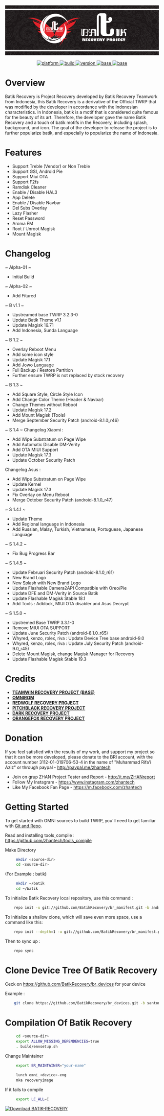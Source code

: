 <p align="center">
 <img src="https://raw.githubusercontent.com/BatikRecovery/br_manifest/br/batik-recovery.png" > 
</p>

<div align="center">
<a href="#">
  <img src="https://img.shields.io/badge/platform-android-blue.svg?style=flat-square"
    alt="platform" />
</a>

<a href="#">
  <img src="https://img.shields.io/badge/build-stable-brightgreen.svg?style=flat-square"
    alt="build" />
</a>

<a href="#">
  <img src="https://img.shields.io/badge/version-B 1.5.0-green.svg?style=flat-square"
    alt="version">
</a>
<a href="#">
  <img src="https://img.shields.io/badge/base-twrp 3.3.1-orange.svg?style=flat-square"
    alt="base">
</a>

</a>
<a href="#">
  <img src="https://img.shields.io/badge/license-apache%202.0-3F51B5.svg?style=flat-square"
    alt="base">
</a>

</div>

Overview
=======

Batik Recovery is Project Recovery developed by Batik Recovery Teamwork from Indonesia, this Batik Recovery is a derivative of the Official TWRP that was modified by the developer in accordance with the Indonesian characteristics. In Indonesia, batik is a motif that is considered quite famous for the beauty of its art. Therefore, the developer gave the name Batik Recovery and a touch of batik motifs in the Recovery, including splash, background, and icon. The goal of the developer to release the project is to further popularize batik, and especially to popularize the name of Indonesia.

Features
=======

* Support Treble (Vendor) or Non Treble
* Support GSI, Android Pie
* Support Miui OTA
* Support F2fs
* Ramdisk Cleaner
* Enable / Disable HAL3
* App Delete
* Enable / Disable Navbar
* Del Subs Overlay
* Lazy Flasher
* Reset Password
* Aroma FM
* Root / Unroot Magisk
* Mount Magisk
    
Changelog
=======    

~ Alpha-01 ~
* Initial Build

~ Alpha-02 ~
* Add Fitured

~ B v1.1 ~
* Upstreamed base TWRP 3.2.3-0
* Update Batik Theme v1.1
* Update Magisk 16.71
* Add Indonesia, Sunda Language
 
~ B 1.2 ~
* Overlay Reboot Menu
* Add some icon style
* Update Magisk 17.1
* Add Jowo Language
* Full Backup / Restore Partition
* Further ensure TWRP is not replaced by stock recovery
 
~ B 1.3 ~			
* Add Square Style, Circle Style Icon
* Add Change Color Theme (Header & Navbar)
* Change Themes without Reboot
* Update Magisk 17.2
* Add Mount Magisk (Tools)
* Merge September Security Patch (android-8.1.0_r46)	

~ S 1.4 ~
Changelog Xiaomi :
* Add Wipe Substratum on Page Wipe
* Add Automatic Disable DM-Verity
* Add OTA MIUI Support
* Update Magisk 17.3
* Update October Security Patch

Changelog Asus :
* Add Wipe Substratum on Page Wipe
* Update Kernel
* Update Magisk 17.3
* Fix Overlay on Menu Reboot
* Merge October Security Patch (android-8.1.0_r47)

~ S 1.4.1 ~
* Update Theme
* Add Regional language in Indonesia
* Add Russian, Malay, Turkish, Vietnamese, Portuguese, Japanese Language

~ S 1.4.2 ~
* Fix Bug Progress Bar

~ S 1.4.5 ~
* Update Februari Security Patch (android-8.1.0_r61)
* New Brand Logo
* New Splash with New Brand Logo
* Update Flashable Camera2API Compatible with Oreo/Pie
* Update DFE and DM-Verity in Source Batik
* Update Flashable Magisk Stable 18.1
* Add Tools : Adblock, MIUI OTA disabler and Asus Decrypt

~ S 1.5.0 ~
* Upstremed Base TWRP 3.3.1-0
* Remove MIUI OTA SUPPORT
* Update June Security Patch (android-8.1.0_r65)
* Whyred, kenzo, rolex, riva : Update Device Tree base android-9.0
* Whyred, kenzo, rolex, riva : Update July Security Patch (android-9.0_r45)
* Delete Mount Magisk, change Magisk Manager for Recovery
* Update Flashable Magisk Stable 19.3

Credits
=======
* [**TEAMWIN RECOVERY PROJECT (BASE)**](https://github.com/TeamWin)
* [**OMNIROM**](https://github.com/omnirom)
* [**REDWOLF RECOVERY PROJECT**](https://github.com/RedWolfRecovery)
* [**PITCHBLACK RECOVERY PROJECT**](https://github.com/PitchBlack-Recovery)
* [**DARK RECOVERY PROJECT**](https://github.com/DarkRecovery)
* [**ORANGEFOX RECOVERY PROJECT**](https://gitlab.com/OrangeFox)

Donation
=======

If you feel satisfied with the results of my work, and support my project so that it can be more developed, please donate to the BRI account, with the account number 3112-01-019706-53-4 in the name of "Muhammad Rifa'i Aziz" or through paypal - http://paypal.me/zhantech

* Join on grup ZHAN Project Tester and Report - http://t.me/ZHANreport
* Follow My Instagram - https://www.instagram.com/zhantech
* Like My Facebook Fan Page - https://m.facebook.com/zhantech


Getting Started
===============

To get started with OMNI sources to build TWRP, you'll need to get
familiar with [Git and Repo](https://source.android.com/source/using-repo.html).

Read and installing tools_compile : https://github.com/zhantech/tools_compile

Make Directory 

```bash
     mkdir <source-dir>
     cd <source-dir>
```

(For Example : batik)

```bash
     mkdir ~/batik
     cd ~/batik
```

To initialize Batik Recovery local repository, use this command :
```bash
    repo init -u git://github.com/BatikRecovery/br_manifest.git -b android-9.0
```

To initialize a shallow clone, which will save even more space, use a command like this:
```bash
    repo init --depth=1 -u git://github.com/BatikRecovery/br_manifest.git -b android-9.0
```

Then to sync up :
```bash
    repo sync
```

 Clone Device Tree Of Batik Recovery
=============================

Ceck on https://github.com/BatikRecovery/br_devices for your device

Example :

```bash
    git clone https://github.com/BatikRecovery/br_devices.git -b santoni device/xiaomi/santoni
```

 Compilation Of Batik Recovery
=============================
 
```bash
     cd <source-dir>
     export ALLOW_MISSING_DEPENDENCIES=true
     . build/envsetup.sh
```     
     
Change Maintainer
```bash
     export BR_MAINTAINER="your-name"
```
 
```bash
     lunch omni_<device>-eng
     mka recoveryimage
```

If it fails to compile
```bash
     export LC_ALL=C
```

[![Download BATIK-RECOVERY](https://a.fsdn.com/con/app/sf-download-button)](https://sourceforge.net/projects/batik-recovery/files/latest/download)
